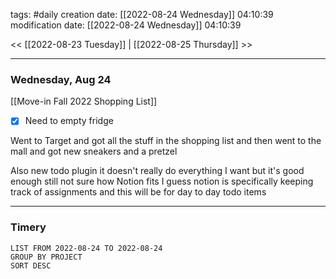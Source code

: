 tags: #daily
creation date: [[2022-08-24 Wednesday]] 04:10:39
modification date: [[2022-08-24 Wednesday]] 04:10:39

<< [[2022-08-23 Tuesday]] | [[2022-08-25 Thursday]] >> 

---

### Wednesday, Aug 24

[[Move-in Fall 2022 Shopping List]]

- [x] Need to empty fridge


Went to Target and got all the stuff in the shopping list and then went to the mall and got new sneakers and a pretzel

Also new todo plugin it doesn't really do everything I want but it's good enough still not sure how Notion fits I guess notion is specifically keeping track of assignments and this will be for day to day todo items

---

### Timery
```toggl
LIST FROM 2022-08-24 TO 2022-08-24
GROUP BY PROJECT
SORT DESC
```

